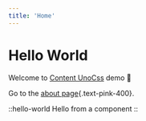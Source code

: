 ```yaml
---
title: 'Home'
---
```


# Hello World

Welcome to [Content UnoCss](https://elonehoo.xyz/content-unocss/) demo :rocket:

Go to the [about page](/about){.text-pink-400}.

::hello-world
Hello from a component
::

